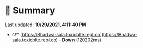 # 📖 Summary
Last updated: **10/29/2021, 4:11:40 PM**

- `GET` [https://Bhadwa-sala.toxicblte.repl.co](https://Bhadwa-sala.toxicblte.repl.co) - **Down** (120202ms)
